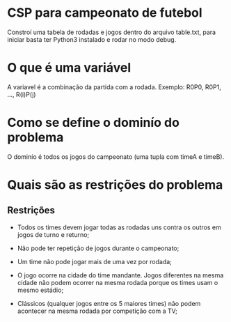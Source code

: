 # CSP para campeonato de futebol
Constroí uma tabela de rodadas e jogos dentro do arquivo table.txt, para iniciar basta ter Python3 instalado e rodar no modo debug.

# O que é uma variável
A variavel é a combinação da partida com a rodada.
Exemplo: R0P0, R0P1, ..., R(i)P(j)

# Como se define o dominío do problema
O dominío é todos os jogos do campeonato (uma tupla com timeA  e timeB).

# Quais são as restrições do problema
## Restrições

- Todos os times devem jogar todas as rodadas uns contra os outros em jogos de turno e returno;

- Não pode ter repetição de jogos durante o campeonato;

- Um time não pode jogar mais de uma vez por rodada;

- O jogo ocorre na cidade do time mandante. Jogos diferentes na mesma cidade não podem ocorrer na mesma rodada porque os times usam o mesmo estádio;

- Clássicos (qualquer jogos entre os 5 maiores times) não podem acontecer na mesma rodada por competição com a TV;

